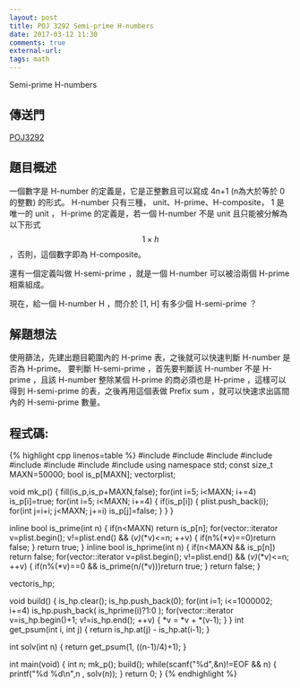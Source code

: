 ```yaml
---
layout: post
title: POJ 3292 Semi-prime H-numbers
date: 2017-03-12 11:30
comments: true
external-url:
tags: math
---
```


Semi-prime H-numbers

## 傳送門
[POJ3292](http://poj.org/problem?id=3292)

## 題目概述
一個數字是 H-number 的定義是，它是正整數且可以寫成 4n+1 (n為大於等於 0 的整數) 的形式。 H-number 只有三種， unit、H-prime、H-composite， 1 是唯一的 unit ， H-prime 的定義是，若一個 H-number 不是 unit 且只能被分解為以下形式 $$1\times h$$ ，否則，這個數字即為 H-composite。

還有一個定義叫做 H-semi-prime ，就是一個 H-number 可以被洽兩個 H-prime 相乘組成。

現在，給一個 H-number H ，問介於 [1, H] 有多少個 H-semi-prime ？

## 解題想法
使用篩法，先建出題目範圍內的 H-prime 表，之後就可以快速判斷 H-number 是否為 H-prime。
要判斷 H-semi-prime ，首先要判斷該 H-number 不是 H-prime ，且該 H-number 整除某個 H-prime 的商必須也是 H-prime ，這樣可以得到 H-semi-prime 的表，之後再用這個表做 Prefix sum ，就可以快速求出區間內的 H-semi-prime 數量。

## 程式碼:

{% highlight cpp linenos=table %}
#include <iostream>
#include <string>
#include <cstdio>
#include <cstdlib>
#include <cstring>
#include <vector>
#include <functional>
#include <algorithm>
using namespace std;
const size_t MAXN=50000;
bool is_p[MAXN];
vector<int>plist;

void mk_p() {
    fill(is_p,is_p+MAXN,false);
    for(int i=5; i<MAXN; i+=4) is_p[i]=true;
    for(int i=5; i<MAXN; i+=4) {
        if(is_p[i]) {
            plist.push_back(i);
            for(int j=i+i; j<MAXN; j+=i) is_p[j]=false;
        }
    }
}

inline bool is_prime(int n) {
    if(n<MAXN) return is_p[n];
    for(vector<int>::iterator v=plist.begin(); v!=plist.end() && (*v)*(*v)<=n; ++v) {
        if(n%(*v)==0)return false;
    }
    return true;
}
inline bool is_hprime(int n) {
    if(n<MAXN && is_p[n]) return false;
    for(vector<int>::iterator v=plist.begin(); v!=plist.end() && (*v)*(*v)<=n; ++v) {
        if(n%(*v)==0 && is_prime(n/(*v)))return true;
    }
    return false;
}

vector<int>is_hp;

void build() {
    is_hp.clear();
    is_hp.push_back(0);
    for(int i=1; i<=1000002; i+=4) is_hp.push_back( is_hprime(i)?1:0 );
    for(vector<int>::iterator v=is_hp.begin()+1; v!=is_hp.end(); ++v) {
        *v = *v + *(v-1);
    }
}
int get_psum(int i, int j) {
    return is_hp.at(j) - is_hp.at(i-1);
}

int solv(int n) {
    return get_psum(1, ((n-1)/4)+1);
}  

int main(void) {
    int n;
    mk_p();
    build();
    while(scanf("%d",&n)!=EOF && n) {
        printf("%d %d\n",n , solv(n));
    }
    return 0;
}
{% endhighlight %}


